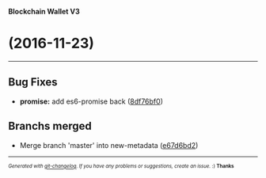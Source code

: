 __Blockchain Wallet V3__

#   (2016-11-23)



---

## Bug Fixes

- **promise:** add es6-promise back
  ([8df76bf0](https://github.com/blockchain/My-Wallet-V3/commit/8df76bf006bfb56c23553c0805c06c819d1b1aa9))


## Branchs merged

- Merge branch 'master' into new-metadata
  ([e67d6bd2](https://github.com/blockchain/My-Wallet-V3/commit/e67d6bd26af44d75a315a928f2fa30cd09b5477d))



---
<sub><sup>*Generated with [git-changelog](https://github.com/rafinskipg/git-changelog). If you have any problems or suggestions, create an issue.* :) **Thanks** </sub></sup>